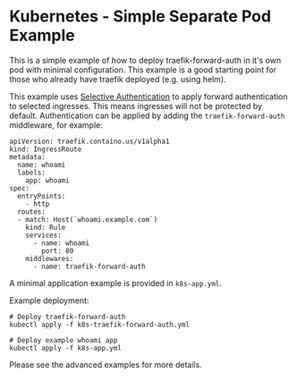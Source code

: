 
# Kubernetes - Simple Separate Pod Example

This is a simple example of how to deploy traefik-forward-auth in it's own pod with minimal configuration. This example is a good starting point for those who already have traefik deployed (e.g. using helm).

This example uses [Selective Authentication](https://github.com/logica0419/traefik-forward-auth/blob/master/README.md#selective-ingress-authentication-in-kubernetes) to apply forward authentication to selected ingresses. This means ingresses will not be protected by default. Authentication can be applied by adding the `traefik-forward-auth` middleware, for example:

```
apiVersion: traefik.containo.us/v1alpha1
kind: IngressRoute
metadata:
  name: whoami
  labels:
    app: whoami
spec:
  entryPoints:
    - http
  routes:
  - match: Host(`whoami.example.com`)
    kind: Rule
    services:
      - name: whoami
        port: 80
    middlewares:
      - name: traefik-forward-auth
```

A minimal application example is provided in `k8s-app.yml`.

Example deployment:
```
# Deploy traefik-forward-auth
kubectl apply -f k8s-traefik-forward-auth.yml

# Deploy example whoami app
kubectl apply -f k8s-app.yml
```

Please see the advanced examples for more details.
